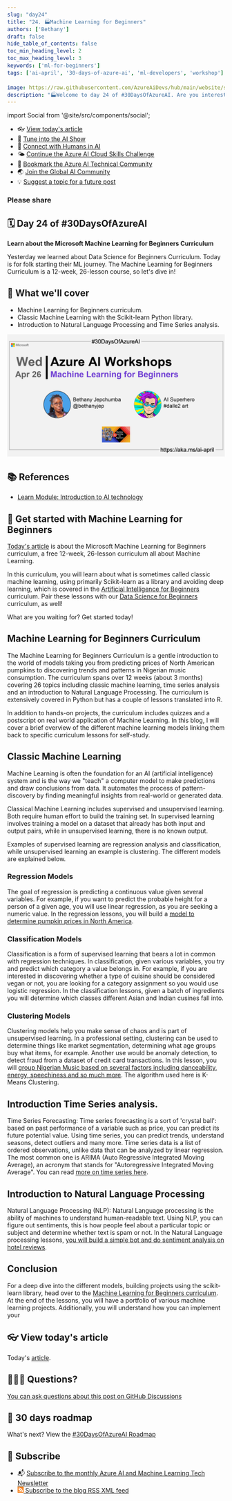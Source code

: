 ```yaml
---
slug: "day24"
title: "24. 🏭Machine Learning for Beginners"
authors: ['Bethany']
draft: false
hide_table_of_contents: false
toc_min_heading_level: 2
toc_max_heading_level: 3
keywords: ['ml-for-beginners']
tags: ['ai-april', '30-days-of-azure-ai', 'ml-developers', 'workshop']

image: https://raw.githubusercontent.com/AzureAiDevs/hub/main/website/static/img/2023-aia/banner-day24.png
description: "🏭Welcome to day 24 of #30DaysOfAzureAI. Are you interested in starting your journey into Machine Learning? Check out the Microsoft Machine Learning for Beginners Curriculum, a free 12-week, 26-lesson course covering classic ML with Scikit-learn, NLP, and Time Series analysis. Let's dive in!"
---
```


import Social from '@site/src/components/social';

<head>

  <meta name="twitter:url" content="https://azureaidevs.github.io/hub/2023-aia/day24" />
  <meta name="twitter:title" content="Machine Learning for Beginners" />
  <meta name="twitter:description" content="🏭Welcome to day 24 of #30DaysOfAzureAI. Are you interested in starting your journey into Machine Learning? Check out the Microsoft Machine Learning for Beginners Curriculum, a free 12-week, 26-lesson course covering classic ML with Scikit-learn, NLP, and Time Series analysis. Let's dive in!" />
  <meta name="twitter:image" content="https://raw.githubusercontent.com/AzureAiDevs/hub/main/website/static/img/2023-aia/banner-day24.png" />
  <meta name="twitter:card" content="summary_large_image" />

  <link rel="canonical" href="https://microsoft.github.io/ML-For-Beginners?WT.mc_id=aiml-89446-dglover"  />
  </head>

- 👓 [View today's article](https://microsoft.github.io/ML-For-Beginners?WT.mc_id=aiml-89446-dglover)
- 🍿 [Tune into the AI Show](https://aka.ms/ai-april-ai-show)
- 🧬 [Connect with Humans in AI](/hub/humans-in-ai)
- 🌤️ [Continue the Azure AI Cloud Skills Challenge](https://aka.ms/30-days-of-azure-ai-challenge)
- 🏫 [Bookmark the Azure AI Technical Community](https://aka.ms/ai-april-tech-community)
- 🌏 [Join the Global AI Community](https://www.meetup.com/pro/the-global-ai-community)
- 💡 [Suggest a topic for a future post](https://forms.office.com/r/GhtwgHVP9L)

### Please share

<Social
    page_url="https://azureaidevs.github.io/hub/2023-aia/day24"
    image_url="https://raw.githubusercontent.com/AzureAiDevs/hub/main/website/static/img/2023-aia/banner-day24.png"
    title="Machine Learning for Beginners"
    description= "🏭Welcome to day 24 of #30DaysOfAzureAI. Are you interested in starting your journey into Machine Learning? Check out the Microsoft Machine Learning for Beginners Curriculum, a free 12-week, 26-lesson course covering classic ML with Scikit-learn, NLP, and Time Series analysis. Let's dive in!"
    hashtags="MachineLearning"
    hashtag="#30DaysOfAzureAi"
/>

## 🗓️ Day 24 of #30DaysOfAzureAI

<!-- Short description section -->

**Learn about the Microsoft Machine Learning for Beginners Curriculum**

<!-- Intro section -->

Yesterday we learned about Data Science for Beginners Curriculum. Today is for folk starting their ML journey. The Machine Learning for Beginners Curriculum is a 12-week, 26-lesson course, so let's dive in!

## 🎯 What we'll cover

<!-- What we'll cover section -->


- Machine Learning for Beginners curriculum.
- Classic Machine Learning with the Scikit-learn Python library.
- Introduction to Natural Language Processing and Time Series analysis.


[![Image banner for day 24](./../../static/img/2023-aia/banner-day24.png)](https://microsoft.github.io/ML-For-Beginners?WT.mc_id=aiml-89446-dglover)


<!-- Reference section -->



## 📚 References

- [Learn Module: Introduction to AI technology](https://learn.microsoft.com/training/modules/introduction-to-ai-technology?WT.mc_id=aiml-89446-dglover)


<!-- Body section -->


## 🚌 Get started with Machine Learning for Beginners

[Today's article](https://microsoft.github.io/ML-For-Beginners?WT.mc_id=aiml-89446-dglover) is about the Microsoft Machine Learning for Beginners curriculum, a free 12-week, 26-lesson curriculum all about Machine Learning.

In this curriculum, you will learn about what is sometimes called classic machine learning, using primarily Scikit-learn as a library and avoiding deep learning, which is covered in the [Artificial Intelligence for Beginners](https://microsoft.github.io/AI-For-Beginners/) curriculum. Pair these lessons with our [Data Science for Beginners](https://microsoft.github.io/ML-For-Beginners/) curriculum, as well!

What are you waiting for? Get started today!

## Machine Learning for Beginners Curriculum

The Machine Learning for Beginners Curriculum is a gentle introduction to the world of models taking you from predicting prices of North American pumpkins to discovering trends and patterns in Nigerian music consumption. The curriculum spans over 12 weeks (about 3 months) covering 26 topics including classic machine learning, time series analysis and an introduction to Natural Language Processing. The curriculum is extensively covered in Python but has a couple of lessons translated into R.

In addition to hands-on projects, the curriculum includes quizzes and a postscript on real world application of Machine Learning. In this blog, I will cover a brief overview of the different machine learning models linking them back to specific curriculum lessons for self-study.

## Classic Machine Learning

Machine Learning is often the foundation for an AI (artificial intelligence) system and is the way we "teach" a computer model to make predictions and draw conclusions from data. It automates the process of pattern-discovery by finding meaningful insights from real-world or generated data.

Classical Machine Learning includes supervised and unsupervised learning. Both require human effort to build the training set. In supervised learning involves training a model on a dataset that already has both input and output pairs, while in unsupervised learning, there is no known output.

Examples of supervised learning are regression analysis and classification, while unsupervised learning an example is clustering. The different models are explained below.

### Regression Models

The goal of regression is predicting a continuous value given several variables. For example, if you want to predict the probable height for a person of a given age, you will use linear regression, as you are seeking a numeric value. In the regression lessons, you will build a [model to determine pumpkin prices in North America](https://microsoft.github.io/ML-For-Beginners/#/2-Regression/README).

### Classification Models

Classification is a form of supervised learning that bears a lot in common with regression techniques. In classification, given various variables, you try and predict which category a value belongs in. For example, if you are interested in discovering whether a type of cuisine should be considered vegan or not, you are looking for a category assignment so you would use logistic regression. In the classification lessons, given a batch of ingredients you will determine which classes different Asian and Indian cusines fall into.

### Clustering Models

Clustering models help you make sense of chaos and is part of unsupervised learning. In a professional setting, clustering can be used to determine things like market segmentation, determining what age groups buy what items, for example. Another use would be anomaly detection, to detect fraud from a dataset of credit card transactions. In this lesson, you will [group Nigerian Music based on several factors including danceability, energy, speechiness and so much more](https://microsoft.github.io/ML-For-Beginners/#/5-Clustering/README). The algorithm used here is K-Means Clustering.

## Introduction Time Series analysis.

Time Series Forecasting: Time series forecasting is a sort of 'crystal ball': based on past performance of a variable such as price, you can predict its future potential value. Using time series, you can predict trends, understand seasons, detect outliers and many more. Time series data is a list of ordered observations, unlike data that can be analyzed by linear regression. The most common one is ARIMA (Auto Regressive Integrated Moving Average), an acronym that stands for "Autoregressive Integrated Moving Average". You can read [more on time series here](https://microsoft.github.io/ML-For-Beginners/#/7-TimeSeries/README).

## Introduction to Natural Language Processing

Natural Language Processing (NLP): Natural Language processing is the ability of machines to understand human-readable text. Using NLP, you can figure out sentiments, this is how people feel about a particular topic or subject and determine whether text is spam or not. In the Natural Language processing lessons, [you will build a simple bot and do sentiment analysis on hotel reviews](https://microsoft.github.io/ML-For-Beginners/#/6-NLP/README).

## Conclusion

For a deep dive into the different models, building projects using the scikit-learn library, head over to the [Machine Learning for Beginners curriculum](https://microsoft.github.io/ML-For-Beginners?WT.mc_id=aiml-89446-dglover). At the end of the lessons, you will have a portfolio of various machine learning projects. Additionally, you will understand how you can implement your

## 👓 View today's article

Today's [article](https://microsoft.github.io/ML-For-Beginners?WT.mc_id=aiml-89446-dglover).


## 🙋🏾‍♂️ Questions?

[You can ask questions about this post on GitHub Discussions](https://github.com/AzureAiDevs/hub/discussions/categories/azure-ai-workshops)

## 📍 30 days roadmap

What's next? View the [#30DaysOfAzureAI Roadmap](/hub/roadmap/30days)

## 🧲 Subscribe

- 📬 [Subscribe to the monthly Azure AI and Machine Learning Tech Newsletter](https://aka.ms/azure-ai-dev-newsletter)
- [![The image is the blog RSS feed available icon](./../../static/img/2023-aia/rss.png) Subscribe to the blog RSS XML feed](https://azureaidevs.github.io/hub/2023-aia/rss.xml)